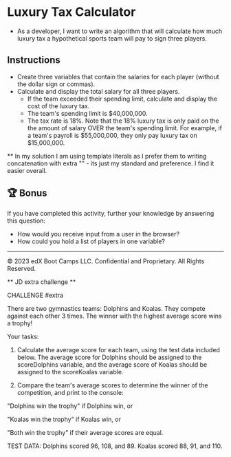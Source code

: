 # Luxury Tax Calculator

- As a developer, I want to write an algorithm that will calculate how much luxury tax a hypothetical sports team will pay to sign three players.

## Instructions

- Create three variables that contain the salaries for each player (without the dollar sign or commas).
- Calculate and display the total salary for all three players.
  - If the team exceeded their spending limit, calculate and display the cost of the luxury tax.
  - The team's spending limit is $40,000,000.
  - The tax rate is 18%. Note that the 18% luxury tax is only paid on the the amount of salary OVER the team's spending limit. For example, if a team's payroll is $55,000,000, they only pay luxury tax on $15,000,000.

\*\* In my solution I am using template literals as I prefer them to writing concatenation with extra "" - its just my standard and preference. I find it easier overall.

## 🏆 Bonus

If you have completed this activity, further your knowledge by answering this question:

- How would you receive input from a user in the browser?
- How could you hold a list of players in one variable?

---

© 2023 edX Boot Camps LLC. Confidential and Proprietary. All Rights Reserved.

** JD extra challenge **

CHALLENGE #extra

There are two gymnastics teams: Dolphins and Koalas. They compete against each other 3 times. The winner with the highest average score wins a trophy!

Your tasks:

1. Calculate the average score for each team, using the test data included below. The average score for Dolphins should be assigned to the scoreDolphins variable, and the average score of Koalas should be assigned to the scoreKoalas variable.

2. Compare the team's average scores to determine the winner of the competition, and print to the console:

"Dolphins win the trophy" if Dolphins win, or

"Koalas win the trophy" if Koalas win, or

"Both win the trophy" if their average scores are equal.

TEST DATA: Dolphins scored 96, 108, and 89. Koalas scored 88, 91, and 110.
